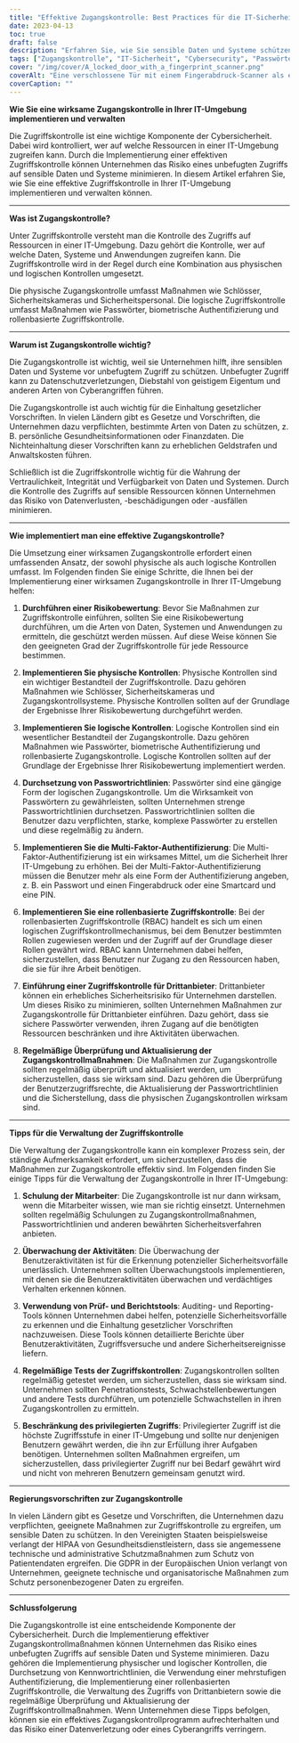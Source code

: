 ```yaml
---
title: "Effektive Zugangskontrolle: Best Practices für die IT-Sicherheit"
date: 2023-04-13
toc: true
draft: false
description: "Erfahren Sie, wie Sie sensible Daten und Systeme schützen können, indem Sie wirksame Maßnahmen zur Zugriffskontrolle in Ihrer IT-Umgebung implementieren."
tags: ["Zugangskontrolle", "IT-Sicherheit", "Cybersecurity", "Passwörter", "Biometrische Authentifizierung", "Rollenbasierte Zugriffskontrolle", "Multi-Faktor-Authentifizierung", "Datenschutz", "Risikobewertung", "Ausbildung der Mitarbeiter", "Werkzeuge für die Rechnungsprüfung", "Werkzeuge für die Berichterstattung", "Penetrationstests", "Bewertung der Anfälligkeit", "Physische Zugangskontrolle", "Logische Zugangskontrolle", "Vorschriften zur Einhaltung", "HIPAA", "GDPR"]
cover: "/img/cover/A_locked_door_with_a_fingerprint_scanner.png"
coverAlt: "Eine verschlossene Tür mit einem Fingerabdruck-Scanner als einziges Mittel, um Zugang zu erhalten."
coverCaption: ""
---
```


**Wie Sie eine wirksame Zugangskontrolle in Ihrer IT-Umgebung implementieren und verwalten**

Die Zugriffskontrolle ist eine wichtige Komponente der Cybersicherheit. Dabei wird kontrolliert, wer auf welche Ressourcen in einer IT-Umgebung zugreifen kann. Durch die Implementierung einer effektiven Zugriffskontrolle können Unternehmen das Risiko eines unbefugten Zugriffs auf sensible Daten und Systeme minimieren. In diesem Artikel erfahren Sie, wie Sie eine effektive Zugriffskontrolle in Ihrer IT-Umgebung implementieren und verwalten können.

______

**Was ist Zugangskontrolle?**

Unter Zugriffskontrolle versteht man die Kontrolle des Zugriffs auf Ressourcen in einer IT-Umgebung. Dazu gehört die Kontrolle, wer auf welche Daten, Systeme und Anwendungen zugreifen kann. Die Zugriffskontrolle wird in der Regel durch eine Kombination aus physischen und logischen Kontrollen umgesetzt.

Die physische Zugangskontrolle umfasst Maßnahmen wie Schlösser, Sicherheitskameras und Sicherheitspersonal. Die logische Zugriffskontrolle umfasst Maßnahmen wie Passwörter, biometrische Authentifizierung und rollenbasierte Zugriffskontrolle.

______

**Warum ist Zugangskontrolle wichtig?**

Die Zugangskontrolle ist wichtig, weil sie Unternehmen hilft, ihre sensiblen Daten und Systeme vor unbefugtem Zugriff zu schützen. Unbefugter Zugriff kann zu Datenschutzverletzungen, Diebstahl von geistigem Eigentum und anderen Arten von Cyberangriffen führen.

Die Zugangskontrolle ist auch wichtig für die Einhaltung gesetzlicher Vorschriften. In vielen Ländern gibt es Gesetze und Vorschriften, die Unternehmen dazu verpflichten, bestimmte Arten von Daten zu schützen, z. B. persönliche Gesundheitsinformationen oder Finanzdaten. Die Nichteinhaltung dieser Vorschriften kann zu erheblichen Geldstrafen und Anwaltskosten führen.

Schließlich ist die Zugriffskontrolle wichtig für die Wahrung der Vertraulichkeit, Integrität und Verfügbarkeit von Daten und Systemen. Durch die Kontrolle des Zugriffs auf sensible Ressourcen können Unternehmen das Risiko von Datenverlusten, -beschädigungen oder -ausfällen minimieren.

______

**Wie implementiert man eine effektive Zugangskontrolle?**

Die Umsetzung einer wirksamen Zugangskontrolle erfordert einen umfassenden Ansatz, der sowohl physische als auch logische Kontrollen umfasst. Im Folgenden finden Sie einige Schritte, die Ihnen bei der Implementierung einer wirksamen Zugangskontrolle in Ihrer IT-Umgebung helfen:

1. **Durchführen einer Risikobewertung**: Bevor Sie Maßnahmen zur Zugriffskontrolle einführen, sollten Sie eine Risikobewertung durchführen, um die Arten von Daten, Systemen und Anwendungen zu ermitteln, die geschützt werden müssen. Auf diese Weise können Sie den geeigneten Grad der Zugriffskontrolle für jede Ressource bestimmen.

2. **Implementieren Sie physische Kontrollen**: Physische Kontrollen sind ein wichtiger Bestandteil der Zugriffskontrolle. Dazu gehören Maßnahmen wie Schlösser, Sicherheitskameras und Zugangskontrollsysteme. Physische Kontrollen sollten auf der Grundlage der Ergebnisse Ihrer Risikobewertung durchgeführt werden.

3. **Implementieren Sie logische Kontrollen**: Logische Kontrollen sind ein wesentlicher Bestandteil der Zugangskontrolle. Dazu gehören Maßnahmen wie Passwörter, biometrische Authentifizierung und rollenbasierte Zugangskontrolle. Logische Kontrollen sollten auf der Grundlage der Ergebnisse Ihrer Risikobewertung implementiert werden.

4. **Durchsetzung von Passwortrichtlinien**: Passwörter sind eine gängige Form der logischen Zugangskontrolle. Um die Wirksamkeit von Passwörtern zu gewährleisten, sollten Unternehmen strenge Passwortrichtlinien durchsetzen. Passwortrichtlinien sollten die Benutzer dazu verpflichten, starke, komplexe Passwörter zu erstellen und diese regelmäßig zu ändern.

5. **Implementieren Sie die Multi-Faktor-Authentifizierung**: Die Multi-Faktor-Authentifizierung ist ein wirksames Mittel, um die Sicherheit Ihrer IT-Umgebung zu erhöhen. Bei der Multi-Faktor-Authentifizierung müssen die Benutzer mehr als eine Form der Authentifizierung angeben, z. B. ein Passwort und einen Fingerabdruck oder eine Smartcard und eine PIN.

6. **Implementieren Sie eine rollenbasierte Zugriffskontrolle**: Bei der rollenbasierten Zugriffskontrolle (RBAC) handelt es sich um einen logischen Zugriffskontrollmechanismus, bei dem Benutzer bestimmten Rollen zugewiesen werden und der Zugriff auf der Grundlage dieser Rollen gewährt wird. RBAC kann Unternehmen dabei helfen, sicherzustellen, dass Benutzer nur Zugang zu den Ressourcen haben, die sie für ihre Arbeit benötigen.

7. **Einführung einer Zugriffskontrolle für Drittanbieter**: Drittanbieter können ein erhebliches Sicherheitsrisiko für Unternehmen darstellen. Um dieses Risiko zu minimieren, sollten Unternehmen Maßnahmen zur Zugangskontrolle für Drittanbieter einführen. Dazu gehört, dass sie sichere Passwörter verwenden, ihren Zugang auf die benötigten Ressourcen beschränken und ihre Aktivitäten überwachen.

8. **Regelmäßige Überprüfung und Aktualisierung der Zugangskontrollmaßnahmen**: Die Maßnahmen zur Zugangskontrolle sollten regelmäßig überprüft und aktualisiert werden, um sicherzustellen, dass sie wirksam sind. Dazu gehören die Überprüfung der Benutzerzugriffsrechte, die Aktualisierung der Passwortrichtlinien und die Sicherstellung, dass die physischen Zugangskontrollen wirksam sind.

______

**Tipps für die Verwaltung der Zugriffskontrolle**

Die Verwaltung der Zugangskontrolle kann ein komplexer Prozess sein, der ständige Aufmerksamkeit erfordert, um sicherzustellen, dass die Maßnahmen zur Zugangskontrolle effektiv sind. Im Folgenden finden Sie einige Tipps für die Verwaltung der Zugangskontrolle in Ihrer IT-Umgebung:

1. **Schulung der Mitarbeiter**: Die Zugangskontrolle ist nur dann wirksam, wenn die Mitarbeiter wissen, wie man sie richtig einsetzt. Unternehmen sollten regelmäßig Schulungen zu Zugangskontrollmaßnahmen, Passwortrichtlinien und anderen bewährten Sicherheitsverfahren anbieten.

2. **Überwachung der Aktivitäten**: Die Überwachung der Benutzeraktivitäten ist für die Erkennung potenzieller Sicherheitsvorfälle unerlässlich. Unternehmen sollten Überwachungstools implementieren, mit denen sie die Benutzeraktivitäten überwachen und verdächtiges Verhalten erkennen können.

3. **Verwendung von Prüf- und Berichtstools**: Auditing- und Reporting-Tools können Unternehmen dabei helfen, potenzielle Sicherheitsvorfälle zu erkennen und die Einhaltung gesetzlicher Vorschriften nachzuweisen. Diese Tools können detaillierte Berichte über Benutzeraktivitäten, Zugriffsversuche und andere Sicherheitsereignisse liefern.

4. **Regelmäßige Tests der Zugriffskontrollen**: Zugangskontrollen sollten regelmäßig getestet werden, um sicherzustellen, dass sie wirksam sind. Unternehmen sollten Penetrationstests, Schwachstellenbewertungen und andere Tests durchführen, um potenzielle Schwachstellen in ihren Zugangskontrollen zu ermitteln.

5. **Beschränkung des privilegierten Zugriffs**: Privilegierter Zugriff ist die höchste Zugriffsstufe in einer IT-Umgebung und sollte nur denjenigen Benutzern gewährt werden, die ihn zur Erfüllung ihrer Aufgaben benötigen. Unternehmen sollten Maßnahmen ergreifen, um sicherzustellen, dass privilegierter Zugriff nur bei Bedarf gewährt wird und nicht von mehreren Benutzern gemeinsam genutzt wird.

______

**Regierungsvorschriften zur Zugangskontrolle**

In vielen Ländern gibt es Gesetze und Vorschriften, die Unternehmen dazu verpflichten, geeignete Maßnahmen zur Zugriffskontrolle zu ergreifen, um sensible Daten zu schützen. In den Vereinigten Staaten beispielsweise verlangt der HIPAA von Gesundheitsdienstleistern, dass sie angemessene technische und administrative Schutzmaßnahmen zum Schutz von Patientendaten ergreifen. Die GDPR in der Europäischen Union verlangt von Unternehmen, geeignete technische und organisatorische Maßnahmen zum Schutz personenbezogener Daten zu ergreifen.

______

**Schlussfolgerung**

Die Zugangskontrolle ist eine entscheidende Komponente der Cybersicherheit. Durch die Implementierung effektiver Zugangskontrollmaßnahmen können Unternehmen das Risiko eines unbefugten Zugriffs auf sensible Daten und Systeme minimieren. Dazu gehören die Implementierung physischer und logischer Kontrollen, die Durchsetzung von Kennwortrichtlinien, die Verwendung einer mehrstufigen Authentifizierung, die Implementierung einer rollenbasierten Zugriffskontrolle, die Verwaltung des Zugriffs von Drittanbietern sowie die regelmäßige Überprüfung und Aktualisierung der Zugriffskontrollmaßnahmen. Wenn Unternehmen diese Tipps befolgen, können sie ein effektives Zugangskontrollprogramm aufrechterhalten und das Risiko einer Datenverletzung oder eines Cyberangriffs verringern.
